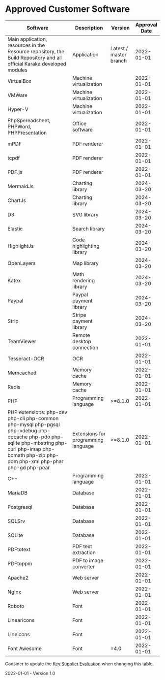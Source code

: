 # Approved Customer Software

| Software                                                     | Description                         | Version                                           | Approval Date |
| ------------------------------------------------------------ | ----------------------------------- | ------------------------------------------------- | ------------- |
| Main application, resources in the Resource repository, the Build Repository and all official Karaka developed modules | Application                         | Latest / master branch                            | 2022-01-01    |
| VirtualBox                                                   | Machine virtualization              |                                                   | 2022-01-01    |
| VMWare                                                       | Machine virtualization              |                                                   | 2022-01-01    |
| Hyper-V                                                      | Machine virtualization              |                                                   | 2022-01-01    |
| PhpSpereadsheet, PHPWord, PHPPresentation                    | Office software                     |                                                   | 2022-01-01    |
| mPDF                                                         | PDF renderer                        |                                                   | 2022-01-01    |
| tcpdf                                                        | PDF renderer                        |                                                   | 2022-01-01    |
| PDF.js | PDF renderer | | 2022-01-01 |
| MermaidJs                                                    | Charting library                    |                                                   | 2024-03-20    |
| ChartJs                                                      | Charting library                    |                                                   | 2024-03-20    |
| D3                                                           | SVG library                         |                                                   | 2024-03-20    |
| Elastic                                                      | Search library                      |                                                   | 2024-03-20    |
| HighlightJs                                                  | Code highlighting library           |                                                   | 2024-03-20    |
| OpenLayers                                                   | Map library                         |                                                   | 2024-03-20    |
| Katex                                                        | Math rendering library              |                                                   | 2024-03-20    |
| Paypal                                                       | Paypal payment library              |                                                   | 2024-03-20    |
| Strip                                                        | Stripe payment library              |                                                   | 2024-03-20    |
| TeamViewer                                                   | Remote desktop connection           |                                                   | 2022-01-01    |
| Tesseract-OCR                                                | OCR                                 |                                                   | 2022-01-01    |
| Memcached                                                    | Memory cache                        |                                                   | 2022-01-01    |
| Redis                                                        | Memory cache                        |                                                   | 2022-01-01    |
| PHP                                                          | Programming language                | >=8.1.0                                           | 2022-01-01    |
| PHP extensions: php-dev php-cli php-common php-mysql php-pgsql php-xdebug php-opcache php-pdo php-sqlite php-mbstring php-curl php-imap php-bcmath php-zip php-dom php-xml php-phar php-gd php-pear | Extensions for programming language | >=8.1.0                                           | 2022-01-01    |
| C++                                                          | Programming language                |                                                   | 2022-01-01    |
| MariaDB                                                      | Database                            |                                                   | 2022-01-01    |
| Postgresql                                                   | Database                            |                                                   | 2022-01-01    |
| SQLSrv                                                       | Database                            |                                                   | 2022-01-01    |
| SQLite                                                       | Database                            |                                                   | 2022-01-01    |
| PDFtotext                                                       | PDF text extraction                            |                                                   | 2022-01-01    |
| PDFtoppm                                                       | PDF to image converter                         |                                                   | 2022-01-01    |
| Apache2                                                       | Web server                            |                                                   | 2022-01-01    |
| Nginx                                                       | Web server                            |                                                   | 2022-01-01    |
| Roboto | Font | | 2022-01-01 |
| Linearicons | Font | | 2022-01-01 |
| Lineicons                                                  | Font | | 2022-01-01 |
| Font Awesome | Font | =4.0 | 2022-01-01 |

Consider to update the [Key Supplier Evaluation](../Purchase/Key%20Supplier%20Evaluation.md) when changing this table.

2022-01-01 - Version 1.0

